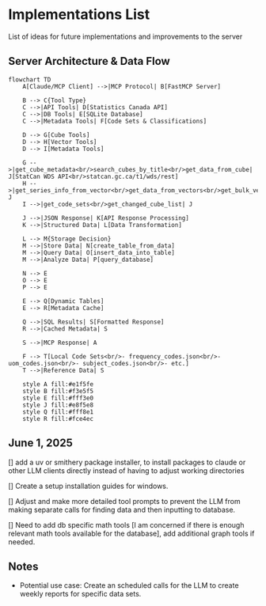 # Implementations List
List of ideas for future implementations and improvements to the server

## Server Architecture & Data Flow

```mermaid
flowchart TD
    A[Claude/MCP Client] -->|MCP Protocol| B[FastMCP Server]
    
    B --> C{Tool Type}
    C -->|API Tools| D[Statistics Canada API]
    C -->|DB Tools| E[SQLite Database]
    C -->|Metadata Tools| F[Code Sets & Classifications]
    
    D --> G[Cube Tools]
    D --> H[Vector Tools]
    D --> I[Metadata Tools]
    
    G -->|get_cube_metadata<br/>search_cubes_by_title<br/>get_data_from_cube| J[StatCan WDS API<br/>statcan.gc.ca/t1/wds/rest]
    H -->|get_series_info_from_vector<br/>get_data_from_vectors<br/>get_bulk_vector_data| J
    I -->|get_code_sets<br/>get_changed_cube_list| J
    
    J -->|JSON Response| K[API Response Processing]
    K -->|Structured Data| L[Data Transformation]
    
    L --> M{Storage Decision}
    M -->|Store Data| N[create_table_from_data]
    M -->|Query Data| O[insert_data_into_table]
    M -->|Analyze Data| P[query_database]
    
    N --> E
    O --> E
    P --> E
    
    E --> Q[Dynamic Tables]
    E --> R[Metadata Cache]
    
    Q -->|SQL Results| S[Formatted Response]
    R -->|Cached Metadata| S
    
    S -->|MCP Response| A
    
    F --> T[Local Code Sets<br/>- frequency_codes.json<br/>- uom_codes.json<br/>- subject_codes.json<br/>- etc.]
    T -->|Reference Data| S
    
    style A fill:#e1f5fe
    style B fill:#f3e5f5
    style E fill:#fff3e0
    style J fill:#e8f5e8
    style Q fill:#fff8e1
    style R fill:#fce4ec
```

## June 1, 2025
[] add a uv or smithery package installer, to install packages to claude or other LLM clients directly instead of having to adjust working directories

[] Create a setup installation guides for windows.

[] Adjust and make more detailed tool prompts to prevent the LLM from making separate calls for finding data and then inputting to database.

[] Need to add db specific math tools [I am concerned if there is enough relevant math tools available for the database], add additional graph tools if needed.


## Notes 
- Potential use case: Create an scheduled calls for the LLM to create weekly reports for specific data sets.
